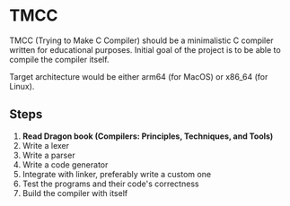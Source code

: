 # TMCC

TMCC (Trying to Make C Compiler) should be a minimalistic C compiler written for educational purposes. Initial goal of the project is to be able to compile the compiler itself.

Target architecture would be either arm64 (for MacOS) or x86_64 (for Linux).

## Steps

1. **Read Dragon book (Compilers: Principles, Techniques, and Tools)**
2. Write a lexer
3. Write a parser
4. Write a code generator
5. Integrate with linker, preferably write a custom one
6. Test the programs and their code's correctness
7. Build the compiler with itself

